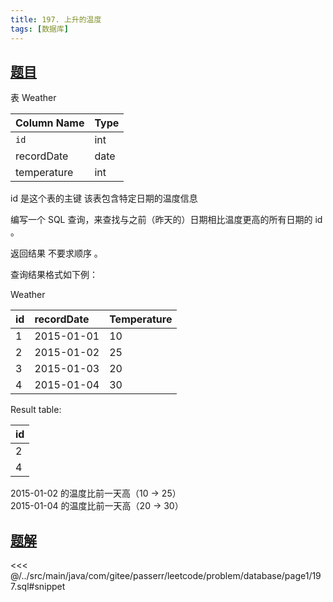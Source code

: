 ```yaml
---
title: 197. 上升的温度
tags: [数据库]
---
```


## [题目](https://leetcode.cn/problems/rising-temperature/)

表 Weather

| Column Name | Type |
|:------------|:-----|
| `id`        | int  |
| recordDate  | date |
| temperature | int  |

id 是这个表的主键 该表包含特定日期的温度信息

编写一个 SQL 查询，来查找与之前（昨天的）日期相比温度更高的所有日期的 id 。

返回结果 不要求顺序 。

查询结果格式如下例：

Weather

| id  | recordDate | Temperature |
|:----|:-----------|:------------|
| 1   | 2015-01-01 | 10          |
| 2   | 2015-01-02 | 25          |
| 3   | 2015-01-03 | 20          |
| 4   | 2015-01-04 | 30          |

Result table:

| id  |
|:----|
| 2   |
| 4   |

2015-01-02 的温度比前一天高（10 -> 25）  
2015-01-04 的温度比前一天高（20 -> 30）


## [题解](https://github.com/PasseRR/JavaLeetCode/blob/master/src/main/java/com/gitee/passerr/leetcode/problem/database/page1/197.sql)

<<< @/../src/main/java/com/gitee/passerr/leetcode/problem/database/page1/197.sql#snippet
